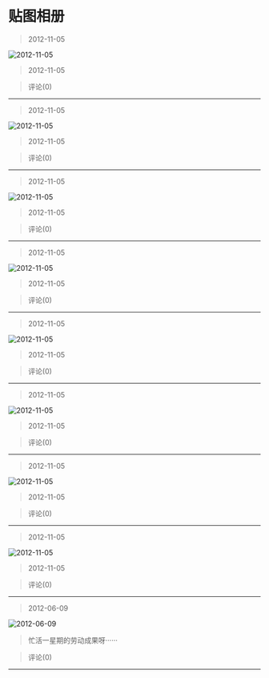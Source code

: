 # 贴图相册

> 2012-11-05

![2012-11-05](https://pan.4a1801.life:11443/d/NAS/Qzone_wyf/Albums/其他/贴图相册/1_2012-11-05_FB5F755A.webp)

> 2012-11-05

> 评论(0)

---

> 2012-11-05

![2012-11-05](https://pan.4a1801.life:11443/d/NAS/Qzone_wyf/Albums/其他/贴图相册/2_2012-11-05_4C502059.webp)

> 2012-11-05

> 评论(0)

---

> 2012-11-05

![2012-11-05](https://pan.4a1801.life:11443/d/NAS/Qzone_wyf/Albums/其他/贴图相册/3_2012-11-05_497495C1.webp)

> 2012-11-05

> 评论(0)

---

> 2012-11-05

![2012-11-05](https://pan.4a1801.life:11443/d/NAS/Qzone_wyf/Albums/其他/贴图相册/4_2012-11-05_BAFE13B1.webp)

> 2012-11-05

> 评论(0)

---

> 2012-11-05

![2012-11-05](https://pan.4a1801.life:11443/d/NAS/Qzone_wyf/Albums/其他/贴图相册/5_2012-11-05_389C4CF9.webp)

> 2012-11-05

> 评论(0)

---

> 2012-11-05

![2012-11-05](https://pan.4a1801.life:11443/d/NAS/Qzone_wyf/Albums/其他/贴图相册/6_2012-11-05_A049B2E5.webp)

> 2012-11-05

> 评论(0)

---

> 2012-11-05

![2012-11-05](https://pan.4a1801.life:11443/d/NAS/Qzone_wyf/Albums/其他/贴图相册/7_2012-11-05_9FAC311F.webp)

> 2012-11-05

> 评论(0)

---

> 2012-11-05

![2012-11-05](https://pan.4a1801.life:11443/d/NAS/Qzone_wyf/Albums/其他/贴图相册/8_2012-11-05_166EA97A.webp)

> 2012-11-05

> 评论(0)

---

> 2012-06-09

![2012-06-09](https://pan.4a1801.life:11443/d/NAS/Qzone_wyf/Albums/其他/贴图相册/9_2012-06-09_93DE935D.webp)

> 忙活一星期的劳动成果呀······

> 评论(0)

---
